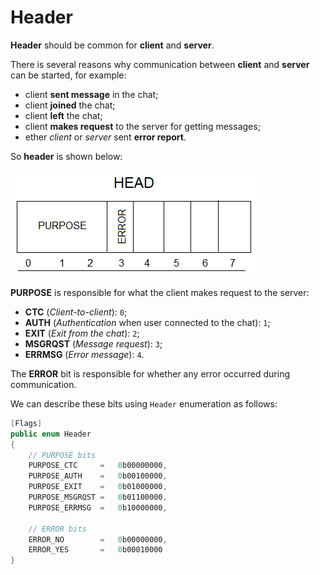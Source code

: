 # Header 

**Header** should be common for **client** and **server**. 

There is several reasons why communication between **client** and **server** can be started, for example: 
- client **sent message** in the chat; 
- client **joined** the chat; 
- client **left** the chat; 
- client **makes request** to the server for getting messages; 
- ether *client* or *server* sent **error report**. 

So **header** is shown below: 

![HEAD byte](../img/Convo/Network/HEAD.png)

**PURPOSE** is responsible for what the client makes request to the server: 
- **CTC** (*Client-to-client*): `0`; 
- **AUTH** (*Authentication* when user connected to the chat): `1`; 
- **EXIT** (*Exit from the chat*): `2`; 
- **MSGRQST** (*Message request*): `3`; 
- **ERRMSG** (*Error message*): `4`. 

The **ERROR** bit is responsible for whether any error occurred during communication.

We can describe these bits using `Header` enumeration as follows: 
```C#
[Flags]
public enum Header
{
    // PURPOSE bits
    PURPOSE_CTC     =   0b00000000, 
    PURPOSE_AUTH    =   0b00100000,
    PURPOSE_EXIT    =   0b01000000, 
    PURPOSE_MSGRQST =   0b01100000, 
    PURPOSE_ERRMSG  =   0b10000000,

    // ERROR bits 
    ERROR_NO        =   0b00000000, 
    ERROR_YES       =   0b00010000
}
```
